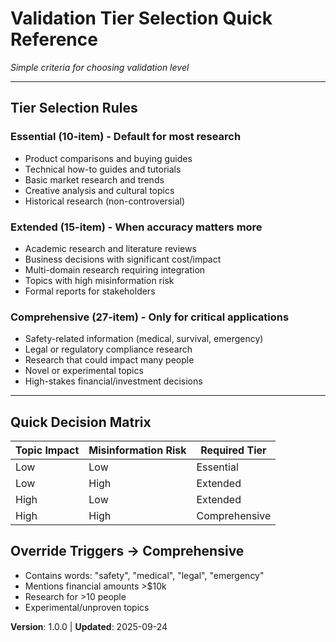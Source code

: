 # Validation Tier Selection Quick Reference
*Simple criteria for choosing validation level*

---

## Tier Selection Rules

### **Essential (10-item)** - Default for most research
- Product comparisons and buying guides
- Technical how-to guides and tutorials
- Basic market research and trends
- Creative analysis and cultural topics
- Historical research (non-controversial)

### **Extended (15-item)** - When accuracy matters more
- Academic research and literature reviews
- Business decisions with significant cost/impact
- Multi-domain research requiring integration
- Topics with high misinformation risk
- Formal reports for stakeholders

### **Comprehensive (27-item)** - Only for critical applications
- Safety-related information (medical, survival, emergency)
- Legal or regulatory compliance research
- Research that could impact many people
- Novel or experimental topics
- High-stakes financial/investment decisions

---

## Quick Decision Matrix

| Topic Impact | Misinformation Risk | Required Tier |
|--------------|-------------------|---------------|
| Low | Low | Essential |
| Low | High | Extended |
| High | Low | Extended |
| High | High | Comprehensive |

## Override Triggers → Comprehensive
- Contains words: "safety", "medical", "legal", "emergency"
- Mentions financial amounts >$10k
- Research for >10 people
- Experimental/unproven topics

**Version**: 1.0.0 | **Updated**: 2025-09-24